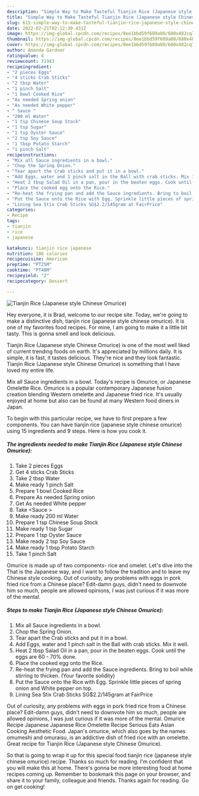```yaml
---
description: "Simple Way to Make Tasteful Tianjin Rice (Japanese style Chinese Omurice)"
title: "Simple Way to Make Tasteful Tianjin Rice (Japanese style Chinese Omurice)"
slug: 615-simple-way-to-make-tasteful-tianjin-rice-japanese-style-chinese-omurice
date: 2022-02-21T02:12:30.431Z
image: https://img-global.cpcdn.com/recipes/8ee1bbd59f689a80/680x482cq70/tianjin-rice-japanese-style-chinese-omurice-recipe-main-photo.jpg
thumbnail: https://img-global.cpcdn.com/recipes/8ee1bbd59f689a80/680x482cq70/tianjin-rice-japanese-style-chinese-omurice-recipe-main-photo.jpg
cover: https://img-global.cpcdn.com/recipes/8ee1bbd59f689a80/680x482cq70/tianjin-rice-japanese-style-chinese-omurice-recipe-main-photo.jpg
author: Amanda Gardner
ratingvalue: 4
reviewcount: 31943
recipeingredient:
- "2 pieces Eggs"
- "4 sticks Crab Sticks"
- "2 tbsp Water"
- "1 pinch Salt"
- "1 bowl Cooked Rice"
- "As needed Spring onion"
- "As needed White pepper"
- " Sauce "
- "200 ml Water"
- "1 tsp Chinese Soup Stock"
- "1 tsp Sugar"
- "1 tsp Oyster Sauce"
- "2 tsp Soy Sauce"
- "1 tbsp Potato Starch"
- "1 pinch Salt"
recipeinstructions:
- "Mix all Sauce ingredients in a bowl."
- "Chop the Spring Onion."
- "Tear apart the Crab sticks and put it in a bowl."
- "Add Eggs, water and 1 pinch salt in the Ball with crab sticks. Mix it well."
- "Heat 2 tbsp Salad Oil in a pan, pour in the beaten eggs. Cook until the eggs are 60 - 70% done."
- "Place the cooked egg onto the Rice."
- "Re-heat the frying pan and add the Sauce ingredients. Bring to boil while stirring to thicken. (Your favorite solidity)"
- "Put the Sauce onto the Rice with Egg. Sprinkle little pieces of spring onion and White pepper on top."
- "Lining Sea Stix Crab Sticks SG$2.2/145gram at FairPrice"
categories:
- Recipe
tags:
- tianjin
- rice
- japanese

katakunci: tianjin rice japanese 
nutrition: 186 calories
recipecuisine: American
preptime: "PT25M"
cooktime: "PT48M"
recipeyield: "2"
recipecategory: Dessert

---
```



![Tianjin Rice (Japanese style Chinese Omurice)](https://img-global.cpcdn.com/recipes/8ee1bbd59f689a80/680x482cq70/tianjin-rice-japanese-style-chinese-omurice-recipe-main-photo.jpg)

Hey everyone, it is Brad, welcome to our recipe site. Today, we're going to make a distinctive dish, tianjin rice (japanese style chinese omurice). It is one of my favorites food recipes. For mine, I am going to make it a little bit tasty. This is gonna smell and look delicious.

Tianjin Rice (Japanese style Chinese Omurice) is one of the most well liked of current trending foods on earth. It's appreciated by millions daily. It is simple, it is fast, it tastes delicious. They're nice and they look fantastic. Tianjin Rice (Japanese style Chinese Omurice) is something that I have loved my entire life.

Mix all Sauce ingredients in a bowl. Today&#39;s recipe is Omurice, or Japanese Omelette Rice. Omurice is a popular contemporary Japanese fusion creation blending Western omelette and Japanese fried rice. It&#39;s usually enjoyed at home but also can be found at many Western food diners in Japan.


To begin with this particular recipe, we have to first prepare a few components. You can have tianjin rice (japanese style chinese omurice) using 15 ingredients and 9 steps. Here is how you cook it.

<!--inarticleads1-->

##### The ingredients needed to make Tianjin Rice (Japanese style Chinese Omurice):

1. Take 2 pieces Eggs
1. Get 4 sticks Crab Sticks
1. Take 2 tbsp Water
1. Make ready 1 pinch Salt
1. Prepare 1 bowl Cooked Rice
1. Prepare As needed Spring onion
1. Get As needed White pepper
1. Take  &lt;Sauce &gt;
1. Make ready 200 ml Water
1. Prepare 1 tsp Chinese Soup Stock
1. Make ready 1 tsp Sugar
1. Prepare 1 tsp Oyster Sauce
1. Make ready 2 tsp Soy Sauce
1. Make ready 1 tbsp Potato Starch
1. Take 1 pinch Salt


Omurice is made up of two components- rice and omelet. Let&#39;s dive into the That is the Japanese way, and I want to follow the tradition and to leave my Chinese style cooking. Out of curiosity, any problems with eggs in pork fried rice from a Chinese place? Edit-damn guys, didn&#39;t need to downvote him so much, people are allowed opinions, I was just curious if it was more of the mental. 

<!--inarticleads2-->

##### Steps to make Tianjin Rice (Japanese style Chinese Omurice):

1. Mix all Sauce ingredients in a bowl.
1. Chop the Spring Onion.
1. Tear apart the Crab sticks and put it in a bowl.
1. Add Eggs, water and 1 pinch salt in the Ball with crab sticks. Mix it well.
1. Heat 2 tbsp Salad Oil in a pan, pour in the beaten eggs. Cook until the eggs are 60 - 70% done.
1. Place the cooked egg onto the Rice.
1. Re-heat the frying pan and add the Sauce ingredients. Bring to boil while stirring to thicken. (Your favorite solidity)
1. Put the Sauce onto the Rice with Egg. Sprinkle little pieces of spring onion and White pepper on top.
1. Lining Sea Stix Crab Sticks SG$2.2/145gram at FairPrice


Out of curiosity, any problems with eggs in pork fried rice from a Chinese place? Edit-damn guys, didn&#39;t need to downvote him so much, people are allowed opinions, I was just curious if it was more of the mental. Omurice Recipe Japanese Japanese Rice Omelette Recipe Serious Eats Asian Cooking Aesthetic Food. Japan&#39;s omurice, which also goes by the names omumeshi and omuraisu, is an addictive dish of fried rice with an omelette. Great recipe for Tianjin Rice (Japanese style Chinese Omurice). 

So that is going to wrap it up for this special food tianjin rice (japanese style chinese omurice) recipe. Thanks so much for reading. I'm confident that you will make this at home. There's gonna be more interesting food at home recipes coming up. Remember to bookmark this page on your browser, and share it to your family, colleague and friends. Thanks again for reading. Go on get cooking!
